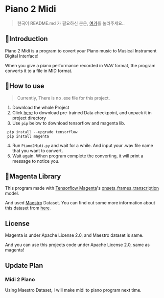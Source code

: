 
# Piano 2 Midi  
>한국어 README.md 가 필요하신 분은, [여기](README.md)를 눌러주세요..  
## 🎵Introduction
Piano 2 Midi is a program to covert your Piano music to Musical Instrument Digital Interface!
  
When you give a piano performance recorded in WAV format, the program converts it to a file in MID format.
  
## 🎹How to use  
>Currently, There is no .exe file for this project.
  
1. Download the whole Project
2. Click [here](https://storage.googleapis.com/magentadata/models/onsets_frames_transcription/maestro_checkpoint.zip) to download pre-trained Data checkpoint, and unpack it in project directory
3. Use `pip` below to download tensorflow and magenta lib.
~~~  
 pip install --upgrade tensorflow
 pip install magenta  
~~~  
4. Run `Piano2Midi.py` and wait for a while. And input your .wav file name that you want to convert.
5. Wait again. When program complete the converting, it will print a message to notice you. 
  
## 🎼Magenta Library  
This program made with [Tensorflow Magenta](https://github.com/tensorflow/magenta)'s [onsets_frames_transcription](https://github.com/tensorflow/magenta/tree/master/magenta/models/onsets_frames_transcription) model.
  
And used [Maestro](https://magenta.tensorflow.org/datasets/maestro) Dataset. You can find out some more information about this dataset from [here](https://magenta.tensorflow.org/maestro-wave2midi2wave).
  
## License  
Magenta is under Apache License 2.0, and Maestro dataset is same.  
  
And you can use this projects code under Apache License 2.0, same as magenta!
  
## Update Plan  
### Midi 2 Piano  
Using Maestro Dataset, I will make midi to piano program next time.